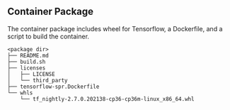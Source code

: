 ## Container Package

The container package includes wheel for Tensorflow, a Dockerfile, and a script to build the container.

```
<package dir>
├── README.md
├── build.sh
├── licenses
│   ├── LICENSE
│   └── third_party
├── tensorflow-spr.Dockerfile
└── whls
    └── tf_nightly-2.7.0.202138-cp36-cp36m-linux_x86_64.whl
```
